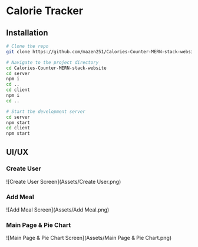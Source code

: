 ﻿# Calorie Tracker
## Installation
```sh
# Clone the repo
git clone https://github.com/mazen251/Calories-Counter-MERN-stack-website.git

# Navigate to the project directory
cd Calories-Counter-MERN-stack-website
cd server
npm i
cd ..
cd client
npm i
cd ..

# Start the development server
cd server
npm start
cd client
npm start
```

## UI/UX
### Create User
![Create User Screen](Assets/Create User.png)

### Add Meal
![Add Meal Screen](Assets/Add Meal.png)

### Main Page & Pie Chart
![Main Page & Pie Chart Screen](Assets/Main Page & Pie Chart.png)
